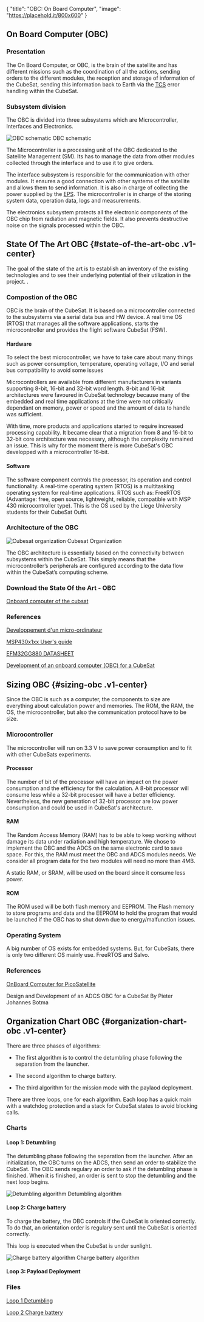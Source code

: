 {
    "title": "OBC: On Board Computer",
    "image": "https://placehold.it/800x600"
}

## On Board Computer (OBC)

### Presentation

The On Board Computer, or OBC, is the brain of the satellite and has
different missions such as the coordination of all the actions, sending
orders to the different modules, the reception and storage of
information of the CubeSat, sending this information back to Earth via
the [TCS](ECE3SAT/wiki/tcs/index.html) error handling within the
CubeSat.

### Subsystem division

The OBC is divided into three subsystems which are Microcontroller,
Interfaces and Electronics.

![OBC schematic](/wiki/images/OBC_schematic.jpg)
OBC schematic

The Microcontroller is a processing unit of the OBC dedicated to the
Satellite Management (SM). Its has to manage the data from other modules
collected through the interface and to use it to give orders.

The interface subsystem is responsible for the communication with other
modules. It ensures a good connection with other systems of the
satellite and allows them to send information. It is also in charge of
collecting the power supplied by the [EPS](ECE3SAT/wiki/eps/index.html).
The microcontroller is in charge of the storing system data, operation
data, logs and measurements.

The electronics subsystem protects all the electronic components of the
OBC chip from radiation and magnetic fields. It also prevents
destructive noise on the signals processed within the OBC.

## State Of The Art OBC {#state-of-the-art-obc .v1-center}

The goal of the state of the art is to establish an inventory of the
existing technologies and to see their underlying potential of their
utilization in the project. .

### Compostion of the OBC

OBC is the brain of the CubeSat. It is based on a microcontroller
connected to the subsystems via a serial data bus and HW device. A real
time OS (RTOS) that manages all the software applications, starts the
microcontroller and provides the flight software CubeSat (FSW).

#### Hardware

To select the best microcontroller, we have to take care about many
things such as power consumption, temperature, operating voltage, I/O
and serial bus compatibility to avoid some issues

Microcontrollers are available from different manufacturers in variants
supporting 8-bit, 16-bit and 32-bit word length. 8-bit and 16-bit
architectures were favoured in CubeSat technology because many of the
embedded and real time applications at the time were not critically
dependant on memory, power or speed and the amount of data to handle was
sufficient.

With time, more products and applications started to require increased
processing capability. It became clear that a migration from 8 and
16-bit to 32-bit core architecture was necessary, although the
complexity remained an issue. This is why for the moment there is more
CubeSat's OBC developped with a microcontroller 16-bit.

#### Software

The software component controls the processor, its operation and control
functionality. A real-time operating system (RTOS) is a multitasking
operating system for real-time applications. RTOS such as: FreeRTOS
(Advantage: free, open source, lightweight, reliable, compatible with
MSP 430 microcontroller type). This is the OS used by the Liege
University students for their CubeSat Oufti.

### Architecture of the OBC

![Cubesat organization](/wiki/images/OBC.png)
Cubesat Organization

The OBC architecture is essentially based on the connectivity between
subsystems within the CubeSat. This simply means that the
microcontroller’s peripherals are configured according to the data flow
within the CubeSat’s computing scheme.

### Download the State Of the Art - OBC

[Onboard computer of the cubsat](/wiki/pdf/ON-BOARD-COMPUTER-OF-THE-CUBSAT_version_2.pdf)

### References

[Developpement d'un micro-ordinateur](http://space.epfl.ch/files/content/sites/space/files/Bulletin%20-%20D%C3%A9veloppement%20d'un%20micro-ordinateur...%20-%2003.10.2014)

[MSP430x1xx User's guide](http://www.ti.com/lit/ug/slau049f/slau049f.pdf)

[EFM32GG880 DATASHEET](https://www.silabs.com/documents/public/data-sheets/EFM32GG880.pdf)

[Development of an onboard computer (OBC) for a CubeSat](http://digitalknowledge.cput.ac.za/jspui/bitstream/11189/1307/1/Lumbwe_T_Final2013.pdf)

## Sizing OBC {#sizing-obc .v1-center}

Since the OBC is such as a computer, the components to size are
everything about calculation power and memories. The ROM, the RAM, the
OS, the microcontroller, but also the communication protocol have to be
size.

### Microcontroller

The microcontroller will run on 3.3 V to save power consumption and to
fit with other CubeSats experiments.

#### Processor

The number of bit of the processor will have an impact on the power
consumption and the efficiency for the calculation. A 8-bit processor
will consume less while a 32-bit processor will have a better
efficiency. Nevertheless, the new generation of 32-bit processor are low
power consumption and could be used in CubeSat's architecture.

#### RAM

The Random Access Memory (RAM) has to be able to keep working without
damage its data under radiation and high temperature. We chose to
implement the OBC and the ADCS on the same electronic card to save
space. For this, the RAM must meet the OBC and ADCS modules needs. We
consider all program data for the two modules will need no more than
4MB.

A static RAM, or SRAM, will be used on the board since it consume less
power.

#### ROM

The ROM used will be both flash memory and EEPROM. The Flash memory to
store programs and data and the EEPROM to hold the program that would be
launched if the OBC has to shut down due to energy/malfunction issues.

### Operating System

A big number of OS exists for embedded systems. But, for CubeSats, there
is only two different OS mainly use. FreeRTOS and Salvo.

### References

[OnBoard Computer for PicoSatellite](http://dtusat1.dtusat.dtu.dk/files/filedl.html?fileid=244)

Design and Development of an ADCS OBC for a CubeSat By Pieter Johannes
Botma

## Organization Chart OBC {#organization-chart-obc .v1-center}

There are three phases of algorithms:

-   The first algorithm is to control the detumbling phase following the
    separation from the launcher.

-   The second algorithm to charge battery.

-   The third algorithm for the mission mode with the
    paylaod deployment.

There are three loops, one for each algorithm. Each loop has a quick
main with a watchdog protection and a stack for CubeSat states to avoid
blocking calls.

### Charts

#### **Loop 1: Detumbling**

The detumbling phase following the separation from the launcher. After
an initialization, the OBC turns on the ADCS, then send an order to
stabilize the CubeSat. The OBC sends regulary an order to ask if the
detumbling phase is finished. When it is finished, an order is sent to
stop the detumbling and the next loop begins.

![Detumbling algorithm](/wiki/images/Loop_1.png)
Detumbling algorithm

#### **Loop 2: Charge battery**

To charge the battery, the OBC controls if the CubeSat is oriented
correctly. To do that, an orientation order is regulary sent until the
CubeSat is oriented correctly.

This loop is executed when the CubeSat is under sunlight.

![Charge battery algorithm](/wiki/images/Loop_2.png)
Charge battery algorithm

#### **Loop 3: Payload Deployment**

### Files

[Loop 1 Detumbling](/wiki/pdf/Loop_1_Detumbling.pdf)

[Loop 2 Charge battery](/wiki/pdf/Loop_2_Charge_battery.pdf)
